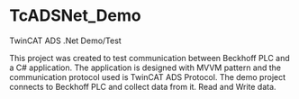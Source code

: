 # TcADSNet_Demo
TwinCAT ADS .Net Demo/Test

This project was created to test communication between Beckhoff PLC and a C# application. The application is designed with MVVM pattern and the communication protocol used is TwinCAT ADS Protocol.
The demo project connects to Beckhoff PLC and collect data from it. Read and Write data.
